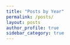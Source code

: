```yaml
---
title: "Posts by Year"
permalink: /posts/
layout: posts
author_profile: true
sidebar_category: true
---
```

